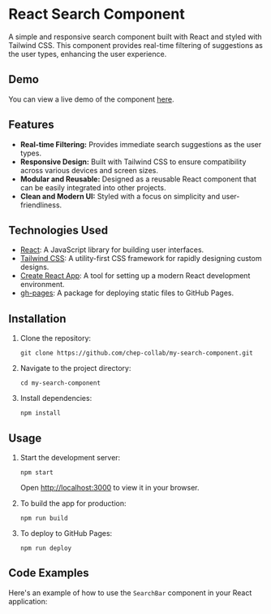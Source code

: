 # React Search Component

A simple and responsive search component built with React and styled with Tailwind CSS. This component provides real-time filtering of suggestions as the user types, enhancing the user experience.

## Demo

You can view a live demo of the component [here](https://chep-collab.github.io/my-search-component/).

## Features

*   **Real-time Filtering:** Provides immediate search suggestions as the user types.
*   **Responsive Design:** Built with Tailwind CSS to ensure compatibility across various devices and screen sizes.
*   **Modular and Reusable:** Designed as a reusable React component that can be easily integrated into other projects.
*   **Clean and Modern UI:** Styled with a focus on simplicity and user-friendliness.

## Technologies Used

*   [React](https://reactjs.org/): A JavaScript library for building user interfaces.
*   [Tailwind CSS](https://tailwindcss.com/): A utility-first CSS framework for rapidly designing custom designs.
*   [Create React App](https://create-react-app.dev/): A tool for setting up a modern React development environment.
*   [gh-pages](https://www.npmjs.com/package/gh-pages): A package for deploying static files to GitHub Pages.

## Installation

1.  Clone the repository:

    ```
    git clone https://github.com/chep-collab/my-search-component.git
    ```

2.  Navigate to the project directory:

    ```
    cd my-search-component
    ```

3.  Install dependencies:

    ```
    npm install
    ```

## Usage

1.  Start the development server:

    ```
    npm start
    ```

    Open [http://localhost:3000](http://localhost:3000) to view it in your browser.

2.  To build the app for production:

    ```
    npm run build
    ```

3.  To deploy to GitHub Pages:

    ```
    npm run deploy
    ```

## Code Examples

Here's an example of how to use the `SearchBar` component in your React application:

